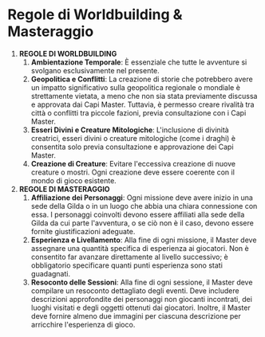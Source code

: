 # Regole di Worldbuilding & Masteraggio

1. **REGOLE DI WORLDBUILDING**
    1. **Ambientazione Temporale**: È essenziale che tutte le avventure si svolgano esclusivamente nel presente.
    2. **Geopolitica e Conflitti**: La creazione di storie che potrebbero avere un impatto significativo sulla geopolitica regionale o mondiale è strettamente vietata, a meno che non sia stata previamente discussa e approvata dai Capi Master. Tuttavia, è permesso creare rivalità tra città o conflitti tra piccole fazioni, previa consultazione con i Capi Master.
    3. **Esseri Divini e Creature Mitologiche**: L'inclusione di divinità creatrici, esseri divini o creature mitologiche (come i draghi) è consentita solo previa consultazione e approvazione dei Capi Master.
    4. **Creazione di Creature**: Evitare l'eccessiva creazione di nuove creature o mostri. Ogni creazione deve essere coerente con il mondo di gioco esistente.
2. **REGOLE DI MASTERAGGIO**
    1. **Affiliazione dei Personaggi**: Ogni missione deve avere inizio in una sede della Gilda o in un luogo che abbia una chiara connessione con essa. I personaggi coinvolti devono essere affiliati alla sede della Gilda da cui parte l'avventura, o se ciò non è il caso, devono essere fornite giustificazioni adeguate.
    2. **Esperienza e Livellamento**: Alla fine di ogni missione, il Master deve assegnare una quantità specifica di esperienza ai giocatori. Non è consentito far avanzare direttamente al livello successivo; è obbligatorio specificare quanti punti esperienza sono stati guadagnati.
    3. **Resoconto delle Sessioni**: Alla fine di ogni sessione, il Master deve compilare un resoconto dettagliato degli eventi. Deve includere descrizioni approfondite dei personaggi non giocanti incontrati, dei luoghi visitati e degli oggetti ottenuti dai giocatori. Inoltre, il Master deve fornire almeno due immagini per ciascuna descrizione per arricchire l'esperienza di gioco.